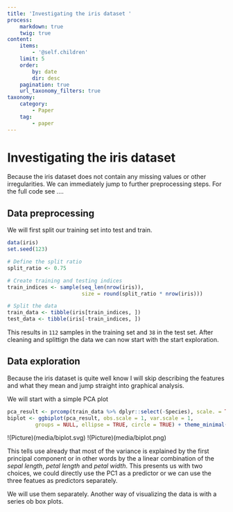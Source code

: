 ```yaml
---
title: 'Investigating the iris dataset '
process:
    markdown: true
    twig: true
content:
    items:
        - '@self.children'
    limit: 5
    order:
        by: date
        dir: desc
    pagination: true
    url_taxonomy_filters: true
taxonomy:
    category:
        - Paper
    tag:
        - paper
---
```


# Investigating the iris dataset

Because the iris dataset does not contain any missing values or other irregularities. We can immediately 
jump to further preprocessing steps. For the full code see ....


## Data preprocessing

We will first split our training set into test and train.


```r
data(iris)
set.seed(123)

# Define the split ratio
split_ratio <- 0.75

# Create training and testing indices
train_indices <- sample(seq_len(nrow(iris)),
                        size = round(split_ratio * nrow(iris)))

# Split the data
train_data <- tibble(iris[train_indices, ])
test_data <- tibble(iris[-train_indices, ])
```
This results in `112` samples in the training set and `38` in the test set.
After cleaning and splittign the data we can now start with the start exploration.

## Data exploration
Because the iris dataset is quite well know I will skip describing the features and what they mean and jump straight into graphical analysis.

We will start with a simple PCA plot

```r
pca_result <- prcomp(train_data %>% dplyr::select(-Species), scale. = TRUE)
biplot <- ggbiplot(pca_result, obs.scale = 1, var.scale = 1, 
         groups = NULL, ellipse = TRUE, circle = TRUE) + theme_minimal()
```

!(Picture)(media/biplot.svg)
!(Picture)(media/biplot.png)


This tells use already that most of the variance is explained by the first principal component or in other words by the a linear combination of the *sepal length*, *petal length* and *petal width*.
This presents us with two choices, we could directly use the PC1 as a predictor or we can use the three featues as predictors separately.


We will use them separately. 
Another way of visualizing the data is with a series ob box plots.
